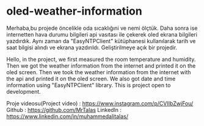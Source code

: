 # oled-weather-information

Merhaba,bu projede öncelikle oda sıcaklığıni ve nemi ölçtük.
Daha sonra ise internetten hava durumu bilgileri api vasıtası ile çekerek oled ekrana bilgileri yazdırdık.
Aynı zaman da "EasyNTPClient" kütüphanesi kullanılarak tarih ve saat bilgisi alındı ve ekrana yazdırıldı.
Geliştirilmeye açık bir projedir.


Hello, in the project, we first measured the room temperature and humidity.
Then we got the weather information from the internet and printed it on the oled screen.
Then we took the weather information from the internet with the api and printed it on the oled screen.
We also got date and time information using "EasyNTPClient" library.
This is project open to development.


Proje videosu(Project video) : https://www.instagram.com/p/CVIIbZwjFou/
Github : https://github.com/MrTalas
Linkedln : https://www.linkedin.com/in/muhammedalitalas/

